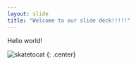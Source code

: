 ```yaml
---
layout: slide
title: "Welcome to our slide deck!!!!!"
---
```


Hello world!

![skatetocat](https://octodex.github.com/images/skatetocat.png)
{: .center}
